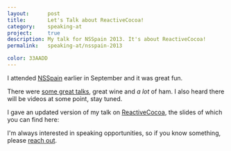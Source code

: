 ```yaml
---
layout:      post
title:       Let's Talk about ReactiveCocoa!
category:    speaking-at
project:     true
description: My talk for NSSpain 2013. It's about ReactiveCocoa!
permalink:   speaking-at/nsspain-2013

color: 33AADD
---
```


I attended [NSSpain] earlier in September and it was great fun.

There were [some great talks][list], great wine and _a lot_ of ham.
I also heard there will be videos at some point, stay tuned.

I gave an updated version of my talk on [ReactiveCocoa], the slides of which you can
find here:

<div class="embed" data-url="https://speakerdeck.com/robb/reactivecocoa-nsspain">

</div>

I'm always interested in speaking opportunities, so if you know something,
please [reach out](mailto:robb@robb.is).

[NSSpain]: http://nsspain.com/
[list]: https://github.com/NSSpain/NSSpain-Summaries/blob/master/2013.md
[ReactiveCocoa]: https://github.com/ReactiveCocoa/ReactiveCocoa
